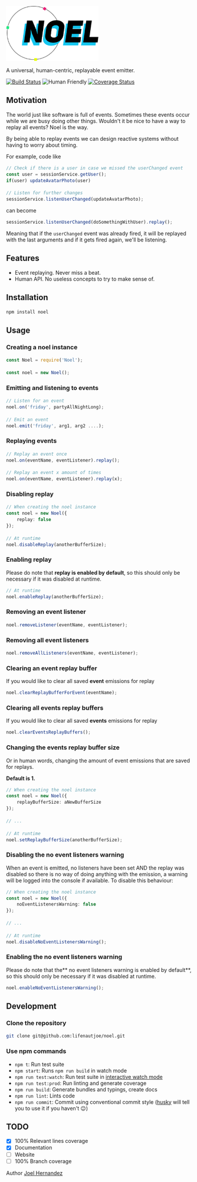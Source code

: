<img alt="Noel logo" src="https://github.com/lifenautjoe/noel/blob/master/noel-logo.png?raw=true" width="250">

A universal, human-centric, replayable event emitter.

[![Build Status](https://travis-ci.org/lifenautjoe/noel.svg?branch=master)](https://travis-ci.org/lifenautjoe/noel) ![Human Friendly](https://img.shields.io/badge/human-friendly-brightgreen.svg) [![Coverage Status](https://coveralls.io/repos/github/lifenautjoe/noel/badge.svg?branch=master)](https://coveralls.io/github/lifenautjoe/noel?branch=master)

## Motivation

The world just like software is full of events. Sometimes these events occur while we are busy doing other things. Wouldn't it be nice to have a way to replay all events? Noel is the way.

By being able to replay events we can design reactive systems without having to worry about timing.

For example, code like

```typescript
// Check if there is a user in case we missed the userChanged event
const user = sessionService.getUser();
if(user) updateAvatarPhoto(user)

// Listen for further changes
sessionService.listenUserChanged(updateAvatarPhoto);
```

can become

```typescript
sessionService.listenUserChanged(doSomethingWithUser).replay();
```

Meaning that if the `userChanged` event was already fired, it will be replayed with the last arguments and if it gets fired again, we'll be listening.

## Features

* Event replaying. Never miss a beat.
* Human API. No useless concepts to try to make sense of.

## Installation

```bash
npm install noel
```

## Usage

### Creating a noel instance

```typescript
const Noel = require('Noel');

const noel = new Noel();
```

### Emitting and listening to events

```typescript
// Listen for an event
noel.on('friday', partyAllNightLong);

// Emit an event
noel.emit('friday', arg1, arg2 ....);
```

### Replaying events

```typescript
// Replay an event once
noel.on(eventName, eventListener).replay();

// Replay an event x amount of times
noel.on(eventName, eventListener).replay(x);
```

### Disabling replay

```typescript
// When creating the noel instance
const noel = new Noel({
    replay: false
});

// At runtime
noel.disableReplay(anotherBufferSize);
```

### Enabling replay

Please do note that **replay is enabled by default**, so this should only be necessary if it was disabled at runtime.

```typescript
// At runtime
noel.enableReplay(anotherBufferSize);
```

### Removing an event listener

```typescript
noel.removeListener(eventName, eventListener);
```

### Removing all event listeners

```typescript
noel.removeAllListeners(eventName, eventListener);
```

### Clearing an event replay buffer

If you would like to clear all saved **event** emissions for replay

```typescript
noel.clearReplayBufferForEvent(eventName);
```

### Clearing all events replay buffers

If you would like to clear all saved **events** emissions for replay

```typescript
noel.clearEventsReplayBuffers();
```

### Changing the events replay buffer size

Or in human words, changing the amount of event emissions that are saved for replays.

**Default is 1.**

```typescript
// When creating the noel instance
const noel = new Noel({
    replayBufferSize: aNewBufferSize
});

// ...

// At runtime
noel.setReplayBufferSize(anotherBufferSize);
```

### Disabling the no event listeners warning

When an event is emitted, no listeners have been set AND the replay was disabled so there is no way of doing anything with the emission, a warning will be logged into the console if available. To disable this behaviour:

```typescript
// When creating the noel instance
const noel = new Noel({
    noEventListenersWarning: false
});

// ...

// At runtime
noel.disableNoEventListenersWarning();
```

### Enabling the no event listeners warning

Please do note that the** no event listeners warning is enabled by default**, so this should only be necessary if it was disabled at runtime.

```typescript
noel.enableNoEventListenersWarning();
```

## Development

### Clone the repository

```bash
git clone git@github.com:lifenautjoe/noel.git
```

### Use npm commands

* `npm t`: Run test suite
* `npm start`: Runs `npm run build` in watch mode
* `npm run test:watch`: Run test suite in [interactive watch mode](http://facebook.github.io/jest/docs/cli.html#watch)
* `npm run test:prod`: Run linting and generate coverage
* `npm run build`: Generate bundles and typings, create docs
* `npm run lint`: Lints code
* `npm run commit`: Commit using conventional commit style \([husky](https://github.com/typicode/husky) will tell you to use it if you haven't :wink:\)

## TODO

* [x] 100% Relevant lines coverage
* [x] Documentation
* [ ] Website
* [ ] 100% Branch coverage

Author [Joel Hernandez](https://lifenautjoe.com)

